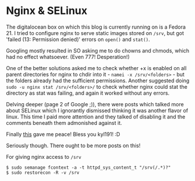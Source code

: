 Nginx & SELinux
===============

The digitalocean box on which this blog is currently running on is a Fedora 21. I tried to configure nginx to serve static images stored on `/srv`, but got 'failed (13: Permission denied)' errors on `open()` and `stat()`. 

Googling mostly resulted in SO asking me to do chowns and chmods, which had no effect whatsoever. (Even 777! Desperation!)

One of the better solutions asked me to check whether +x is enabled on all parent directories for nginx to chdir into it - `namei -x /srv/<folders>` - but the folders already had the sufficient permissions. Another suggested doing `sudo -u nginx stat /srv/<folders>/` to check whether nginx could stat the directory as stat was failing, and again it worked without any errors.

Delving deeper (page 2 of Google ;)), there were posts which talked more about SELinux which I ignorantly dismissed thinking it was another flavor of linux. This time I paid more attention and they talked of disabling it and the comments beneath them admonished against it.

Finally [this](http://stackoverflow.com/a/29775439/4070280) gave me peace! Bless you kyl191! :D

Seriously though. There ought to be more posts on this!

For giving nginx access to `/srv`
```
$ sudo semanage fcontext -a -t httpd_sys_content_t "/srv(/.*)?"
$ sudo restorecon -R -v /srv
```
